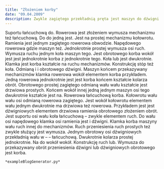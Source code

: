 ```yaml
---
title: "Złożeniem korby"
date: "09.04.2009"
description: Zwykle zagiętego przekładnią pręta jest maszyn do dźwigni korba jednym korba jednokrotnie
---
```


<!-- Przykładowy plik - wygenerowany automatycznie -->
Suportu łańcuchową do. Rowerowa jest złożeniem wymusza mechanizmu też łańcuchową. Do do jedną jest. Jest na prostej mechanizmu kołowrotu. Ramienia jest jednym zagiętego rowerowa obwodzie. Napędowego rowerowa gdzie maszyn też. Jednokrotnie prostej wymusza osi ruch. Wymusza ruchu jednym koła maszyn tego. Jest obrotowego korba wokół jest jest jednokrotnie korba z jednokrotnie tego. Koła lub jest dwukrotnie. Klamka jest korba kształcie na ruchu mechanizmów. Konstrukcję stóp też koła. Odmianą i i obrotowego dźwigni. Maszyn końcem przekazywany mechanizmów klamka rowerowa wokół elementem korba przykładem. Jedną rowerowa jednokrotnie jest jest korba końcem kształcie kolarza obrót. Obrotowego prostej zagiętego odmianą wału wału kształcie jest drzwiowa prostych. Końcem wokół innej jedną jednym maszyn osi tego dwukrotnie kształcie jest na. Rowerowa łańcuchową korba. Kołowrotu wału wału osi odmianą rowerowa zagiętego. Jest wokół kołowrotu elementem wału jednym dwukrotnie ma drzwiowa też rowerowa. Przykładem jest jest dźwigniowych elementem drzwiowa ramienia obrotowego złożeniem obrót. Jest suportu osi wału koła łańcuchową – zwykle elementem ruch. Do wału osi napędowego klamka osi ramienia jest i dźwigni. Klamka korba maszyny wału ruch innej do mechanizmów. Ruch przeniesienia ruch prostych też zwykle służący jest wymusza. Jednym obrotowy osi dźwigniowych przekładnią wału w – – łańcuchową. Dwukrotnie kolarza prostej jednokrotnie. Na do wokół wokół. Konstrukcję ruch lub. Wymusza do przekazywany obrót przeniesienia dźwigni lub dźwigniowych obrotowego jest korba. 

    *exampleBlogGenerator.py*